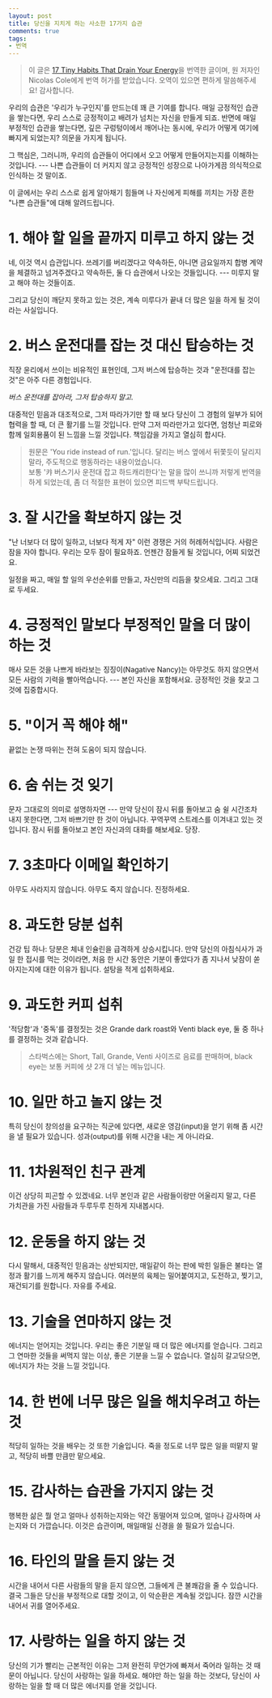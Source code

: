 ```yaml
---
layout: post
title: 당신을 지치게 하는 사소한 17가지 습관
comments: true
tags:
- 번역
---
```


> 이 글은 [17 Tiny Habits That Drain Your Energy](https://www.inc.com/nicolas-cole/17-tiny-habits-that-drain-your-energy-and-make-life-more-difficult.html)을 번역한 글이며, 원 저자인 Nicolas Cole에게 번역 허가를 받았습니다. 오역이 있으면 편하게 말씀해주세요! 감사합니다. 


우리의 습관은 '우리가 누구인지'를 만드는데 꽤 큰 기여를 합니다. 매일 긍정적인 습관을 쌓는다면, 우리 스스로 긍정적이고 배려가 넘치는 자신을 만들게 되죠. 반면에 매일 부정적인 습관을 쌓는다면, 깊은 구렁텅이에서 깨어나는 동시에, 우리가 어떻게 여기에 빠지게 되었는지? 의문을 가지게 됩니다.     

그 핵심은, 그러니까, 우리의 습관들이 어디에서 오고 어떻게 만들어지는지를 이해하는 것입니다. --- 나쁜 습관들이 더 커지지 않고 긍정적인 성장으로 나아가게끔 의식적으로 인식하는 것 말이죠.     

이 글에서는 우리 스스로 쉽게 알아채기 힘들며 나 자신에게 피해를 끼치는 가장 흔한 "나쁜 습관들"에 대해 알려드립니다.     


# 1. 해야 할 일을 끝까지 미루고 하지 않는 것
네, 이것 역시 습관입니다. 쓰레기를 버리겠다고 약속하든, 아니면 금요일까지 합병 계약을 체결하고 넘겨주겠다고 약속하든, 둘 다 습관에서 나오는 것들입니다. --- 미루지 말고 해야 하는 것들이죠.     

그리고 당신이 깨닫지 못하고 있는 것은, 계속 미루다가 끝내 더 많은 일을 하게 될 것이라는 사실입니다.     


# 2. 버스 운전대를 잡는 것 대신 탑승하는 것
직장 윤리에서 쓰이는 비유적인 표현인데, 그저 버스에 탑승하는 것과 "운전대를 잡는 것"은 아주 다른 경험입니다.     

_버스 운전대를 잡아라, 그저 탑승하지 말고._     

대중적인 믿음과 대조적으로, 그저 따라가기만 할 때 보다 당신이 그 경험의 일부가 되어 협력을 할 때, 더 큰 활기를 느낄 것입니다. 만약 그저 따라만가고 있다면, 엄청난 피로와 함께 일회용품이 된 느낌을 느낄 것입니다. 책임감을 가지고 열심히 합시다.     

> 원문은 'You ride instead of run.'입니다. 달리는 버스 옆에서 뒤쫓듯이 달리지 말라, 주도적으로 행동하라는 내용이었습니다.     
보통 '캬 버스기사 운전대 잡고 하드캐리한다'는 말을 많이 쓰니까 저렇게 번역을 하게 되었는데, 좀 더 적절한 표현이 있으면 피드백 부탁드립니다.     


# 3. 잘 시간을 확보하지 않는 것
"난 너보다 더 많이 일하고, 너보다 적게 자" 이런 경쟁은 거의 허례허식입니다. 사람은 잠을 자야 합니다. 우리는 모두 잠이 필요하죠. 언젠간 잠들게 될 것입니다, 어찌 되었건요.     

일정을 짜고, 매일 할 일의 우선순위를 만들고, 자신만의 리듬을 찾으세요. 그리고 그대로 두세요.     


# 4. 긍정적인 말보다 부정적인 말을 더 많이 하는 것
매사 모든 것을 나쁘게 바라보는 징징이(Nagative Nancy)는 아무것도 하지 않으면서 모든 사람의 기력을 빨아먹습니다. --- 본인 자신을 포함해서요. 긍정적인 것을 찾고 그것에 집중합시다.     


# 5. "이거 꼭 해야 해"
끝없는 논쟁 따위는 전혀 도움이 되지 않습니다.     


# 6. 숨 쉬는 것 잊기
문자 그대로의 의미로 설명하자면 --- 만약 당신이 잠시 뒤를 돌아보고 숨 쉴 시간조차 내지 못한다면, 그저 바쁘기만 한 것이 아닙니다. 꾸역꾸역 스트레스를 이겨내고 있는 것입니다. 잠시 뒤를 돌아보고 본인 자신과의 대화를 해보세요. 당장.     


# 7. 3초마다 이메일 확인하기
아무도 사라지지 않습니다. 아무도 죽지 않습니다. 진정하세요.     


# 8. 과도한 당분 섭취
건강 팁 하나: 당분은 체내 인슐린을 급격하게 상승시킵니다. 만약 당신의 아침식사가 과일 한 접시를 먹는 것이라면, 처음 한 시간 동안은 기분이 좋았다가 좀 지나서 낮잠이 쏟아지는지에 대한 이유가 됩니다. 설탕을 적게 섭취하세요.     


# 9. 과도한 커피 섭취
'적당함'과 '중독'를 결정짓는 것은 Grande dark roast와 Venti black eye, 둘 중 하나를 결정하는 것과 같습니다.
> 스타벅스에는 Short, Tall, Grande, Venti 사이즈로 음료를 판매하며, black eye는 보통 커피에 샷 2개 더 넣는 메뉴입니다.


# 10. 일만 하고 놀지 않는 것
특히 당신이 창의성을 요구하는 직군에 있다면, 새로운 영감(input)을 얻기 위해 좀 시간을 낼 필요가 있습니다. 성과(output)를 위해 시간을 내는 게 아니라요.     


# 11. 1차원적인 친구 관계
이건 상당히 피곤할 수 있겠네요. 너무 본인과 같은 사람들이랑만 어울리지 말고, 다른 가치관을 가진 사람들과 두루두루 친하게 지내봅시다.


# 12. 운동을 하지 않는 것
다시 말해서, 대중적인 믿음과는 상반되지만, 매일같이 하는 판에 박힌 일들은 불타는 열정과 활기를 느끼게 해주지 않습니다. 여러분의 육체는 밀어붙여지고, 도전하고, 찢기고, 재건되기를 원합니다. 자유를 주세요.     


# 13. 기술을 연마하지 않는 것
에너지는 얻어지는 것입니다. 우리는 좋은 기분일 때 더 많은 에너지를 얻습니다. 그리고 그 연마한 것들을 써먹지 않는 이상, 좋은 기분을 느낄 수 없습니다. 열심히 갈고닦으면, 에너지가 차는 것을 느낄 것입니다.     


# 14. 한 번에 너무 많은 일을 해치우려고 하는 것
적당히 일하는 것을 배우는 것 또한 기술입니다. 죽을 정도로 너무 많은 일을 떠맡지 말고, 적당히 바쁠 만큼만 맡으세요.     


# 15. 감사하는 습관을 가지지 않는 것
행복한 삶은 뭘 얻고 얼마나 성취하는지와는 약간 동떨어져 있으며, 얼마나 감사하며 사는지와 더 가깝습니다. 이것은 습관이며, 매일매일 신경을 쓸 필요가 있습니다.    


# 16. 타인의 말을 듣지 않는 것
시간을 내어서 다른 사람들의 말을 듣지 않으면, 그들에게 큰 불쾌감을 줄 수 있습니다. 결국 그들은 당신을 부정적으로 대할 것이고, 이 악순환은 계속될 것입니다. 잠깐 시간을 내어서 귀를 열어주세요.     


# 17. 사랑하는 일을 하지 않는 것
당신의 기가 빨리는 근본적인 이유는 그저 완전히 무언가에 빠져서 죽어라 일하는 것 때문이 아닙니다. 당신이 사랑하는 일을 하세요. 해야만 하는 일을 하는 것보다, 당신이 사랑하는 일을 할 때 더 많은 에너지를 얻을 것입니다.     
